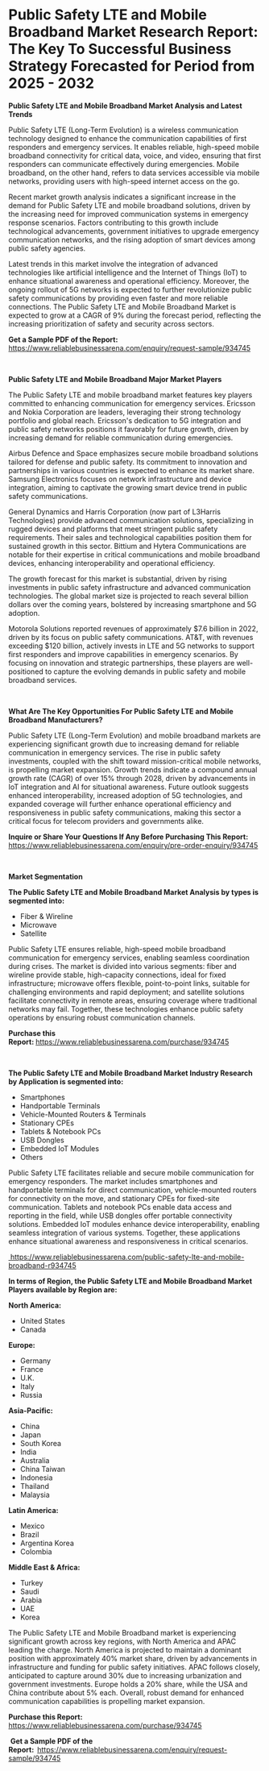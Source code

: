 <p><h1>Public Safety LTE and Mobile Broadband Market Research Report: The Key To Successful Business Strategy Forecasted for Period from 2025 - 2032</h1></p><p><strong>Public Safety LTE and Mobile Broadband Market Analysis and Latest Trends</strong></p>
<p><p>Public Safety LTE (Long-Term Evolution) is a wireless communication technology designed to enhance the communication capabilities of first responders and emergency services. It enables reliable, high-speed mobile broadband connectivity for critical data, voice, and video, ensuring that first responders can communicate effectively during emergencies. Mobile broadband, on the other hand, refers to data services accessible via mobile networks, providing users with high-speed internet access on the go.</p><p>Recent market growth analysis indicates a significant increase in the demand for Public Safety LTE and mobile broadband solutions, driven by the increasing need for improved communication systems in emergency response scenarios. Factors contributing to this growth include technological advancements, government initiatives to upgrade emergency communication networks, and the rising adoption of smart devices among public safety agencies.</p><p>Latest trends in this market involve the integration of advanced technologies like artificial intelligence and the Internet of Things (IoT) to enhance situational awareness and operational efficiency. Moreover, the ongoing rollout of 5G networks is expected to further revolutionize public safety communications by providing even faster and more reliable connections. The Public Safety LTE and Mobile Broadband Market is expected to grow at a CAGR of 9% during the forecast period, reflecting the increasing prioritization of safety and security across sectors.</p></p>
<p><strong>Get a Sample PDF of the Report:&nbsp;</strong> <a href="https://www.reliablebusinessarena.com/enquiry/request-sample/934745?utm_campaign=1948&utm_medium=2&utm_source=Github&utm_content=ia&utm_term=18042025&utm_id=public-safety-lte-and-mobile-broadband">https://www.reliablebusinessarena.com/enquiry/request-sample/934745</a></p>
<p>&nbsp;</p>
<p><strong>Public Safety LTE and Mobile Broadband Major Market Players</strong></p>
<p><p>The Public Safety LTE and mobile broadband market features key players committed to enhancing communication for emergency services. Ericsson and Nokia Corporation are leaders, leveraging their strong technology portfolio and global reach. Ericsson's dedication to 5G integration and public safety networks positions it favorably for future growth, driven by increasing demand for reliable communication during emergencies.</p><p>Airbus Defence and Space emphasizes secure mobile broadband solutions tailored for defense and public safety. Its commitment to innovation and partnerships in various countries is expected to enhance its market share. Samsung Electronics focuses on network infrastructure and device integration, aiming to captivate the growing smart device trend in public safety communications.</p><p>General Dynamics and Harris Corporation (now part of L3Harris Technologies) provide advanced communication solutions, specializing in rugged devices and platforms that meet stringent public safety requirements. Their sales and technological capabilities position them for sustained growth in this sector. Bittium and Hytera Communications are notable for their expertise in critical communications and mobile broadband devices, enhancing interoperability and operational efficiency.</p><p>The growth forecast for this market is substantial, driven by rising investments in public safety infrastructure and advanced communication technologies. The global market size is projected to reach several billion dollars over the coming years, bolstered by increasing smartphone and 5G adoption.</p><p>Motorola Solutions reported revenues of approximately $7.6 billion in 2022, driven by its focus on public safety communications. AT&T, with revenues exceeding $120 billion, actively invests in LTE and 5G networks to support first responders and improve capabilities in emergency scenarios. By focusing on innovation and strategic partnerships, these players are well-positioned to capture the evolving demands in public safety and mobile broadband services.</p></p>
<p>&nbsp;</p>
<p><strong>What Are The Key Opportunities For Public Safety LTE and Mobile Broadband Manufacturers?</strong></p>
<p><p>Public Safety LTE (Long-Term Evolution) and mobile broadband markets are experiencing significant growth due to increasing demand for reliable communication in emergency services. The rise in public safety investments, coupled with the shift toward mission-critical mobile networks, is propelling market expansion. Growth trends indicate a compound annual growth rate (CAGR) of over 15% through 2028, driven by advancements in IoT integration and AI for situational awareness. Future outlook suggests enhanced interoperability, increased adoption of 5G technologies, and expanded coverage will further enhance operational efficiency and responsiveness in public safety communications, making this sector a critical focus for telecom providers and governments alike.</p></p>
<p><strong>Inquire or Share Your Questions If Any Before Purchasing This Report:</strong> <a href="https://www.reliablebusinessarena.com/enquiry/pre-order-enquiry/934745?utm_campaign=1948&utm_medium=2&utm_source=Github&utm_content=ia&utm_term=18042025&utm_id=public-safety-lte-and-mobile-broadband">https://www.reliablebusinessarena.com/enquiry/pre-order-enquiry/934745</a></p>
<p>&nbsp;</p>
<p><strong>Market Segmentation</strong></p>
<p><strong>The Public Safety LTE and Mobile Broadband Market Analysis by types is segmented into:</strong></p>
<p><ul><li>Fiber & Wireline</li><li>Microwave</li><li>Satellite</li></ul></p>
<p><p>Public Safety LTE ensures reliable, high-speed mobile broadband communication for emergency services, enabling seamless coordination during crises. The market is divided into various segments: fiber and wireline provide stable, high-capacity connections, ideal for fixed infrastructure; microwave offers flexible, point-to-point links, suitable for challenging environments and rapid deployment; and satellite solutions facilitate connectivity in remote areas, ensuring coverage where traditional networks may fail. Together, these technologies enhance public safety operations by ensuring robust communication channels.</p></p>
<p><strong>Purchase this Report:&nbsp;</strong><a href="https://www.reliablebusinessarena.com/purchase/934745?utm_campaign=1948&utm_medium=2&utm_source=Github&utm_content=ia&utm_term=18042025&utm_id=public-safety-lte-and-mobile-broadband">https://www.reliablebusinessarena.com/purchase/934745</a></p>
<p>&nbsp;</p>
<p><strong>The Public Safety LTE and Mobile Broadband Market Industry Research by Application is segmented into:</strong></p>
<p><ul><li>Smartphones</li><li>Handportable Terminals</li><li>Vehicle-Mounted Routers & Terminals</li><li>Stationary CPEs</li><li>Tablets & Notebook PCs</li><li>USB Dongles</li><li>Embedded IoT Modules</li><li>Others</li></ul></p>
<p><p>Public Safety LTE facilitates reliable and secure mobile communication for emergency responders. The market includes smartphones and handportable terminals for direct communication, vehicle-mounted routers for connectivity on the move, and stationary CPEs for fixed-site communication. Tablets and notebook PCs enable data access and reporting in the field, while USB dongles offer portable connectivity solutions. Embedded IoT modules enhance device interoperability, enabling seamless integration of various systems. Together, these applications enhance situational awareness and responsiveness in critical scenarios.</p></p>
<p><a href="https://www.reliablebusinessarena.com/public-safety-lte-and-mobile-broadband-r934745?utm_campaign=1948&utm_medium=2&utm_source=Github&utm_content=ia&utm_term=18042025&utm_id=public-safety-lte-and-mobile-broadband">&nbsp;https://www.reliablebusinessarena.com/public-safety-lte-and-mobile-broadband-r934745</a></p>
<p><strong>In terms of Region, the Public Safety LTE and Mobile Broadband Market Players available by Region are:</strong></p>
<p>
    <p> <strong> North America: </strong>
        <ul>
            <li>United States</li>
            <li>Canada</li>
        </ul>
        </p> 
    <p> <strong> Europe: </strong>
        <ul>
            <li>Germany</li>
            <li>France</li>
            <li>U.K.</li>
            <li>Italy</li>
            <li>Russia</li>
        </ul>
        </p> 
    <p> <strong> Asia-Pacific: </strong>
        <ul>
            <li>China</li>
            <li>Japan</li>
            <li>South Korea</li>
            <li>India</li>
            <li>Australia</li>
            <li>China Taiwan</li>
            <li>Indonesia</li>
            <li>Thailand</li>
            <li>Malaysia</li>
        </ul>
        </p> 
    <p> <strong> Latin America: </strong>
        <ul>
            <li>Mexico</li>
            <li>Brazil</li>
            <li>Argentina Korea</li>
            <li>Colombia</li>
        </ul>
        </p> 
    <p> <strong> Middle East & Africa: </strong>
        <ul>
            <li>Turkey</li>
            <li>Saudi</li>
            <li>Arabia</li>
            <li>UAE</li>
            <li>Korea</li>
        </ul>
    </p>
    </p>
<p><p>The Public Safety LTE and Mobile Broadband market is experiencing significant growth across key regions, with North America and APAC leading the charge. North America is projected to maintain a dominant position with approximately 40% market share, driven by advancements in infrastructure and funding for public safety initiatives. APAC follows closely, anticipated to capture around 30% due to increasing urbanization and government investments. Europe holds a 20% share, while the USA and China contribute about 5% each. Overall, robust demand for enhanced communication capabilities is propelling market expansion.</p></p>
<p><strong>Purchase this Report: </strong><a href="https://www.reliablebusinessarena.com/purchase/934745?utm_campaign=1948&utm_medium=2&utm_source=Github&utm_content=ia&utm_term=18042025&utm_id=public-safety-lte-and-mobile-broadband">https://www.reliablebusinessarena.com/purchase/934745</a></p>
<p>&nbsp;<strong>Get a Sample PDF of the Report:&nbsp;&nbsp;</strong><a href="https://www.reliablebusinessarena.com/enquiry/request-sample/934745?utm_campaign=1948&utm_medium=2&utm_source=Github&utm_content=ia&utm_term=18042025&utm_id=public-safety-lte-and-mobile-broadband">https://www.reliablebusinessarena.com/enquiry/request-sample/934745</a></p>
<p><strong></strong></p>
<p><p></p><p></p><p></p></p>